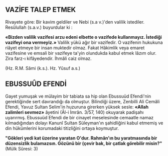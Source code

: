 ## VAZİFE TALEP ETMEK

Rivayete göre: Bir kavim geldiler ve Nebi (s.a v.)'den valilik istediler. Resûlullah (s.a.v.) buyurdular ki :

**«Bizden valilik vazifesi arzu edeni elbette o vazifede kullanmayız. İstediği vazifeyi ona ver­meyiz.»**
Valilik yükü ağır bir vazifedir. O vazifenin hukukuna riâyet etmeye bir insan muktedir olmaz. Fakat Hâkimlik veya emaret vazifesine ve emsali bir vazifeye ta'yin olundukda kabul et­mek lâzım olur. Zira farz-ı kifâyedendir. İhmâli caiz olmaz.

(Hz. R.M. Sâmi (k.s.). Hz. Yûsuf a.s.)

## EBUSSUÛD EFENDİ

Gayet yumuşak ve mülayim bir tabiata sa hip olan Ebussuüd Efendi'nin gerektiğinde sert davrandığı da olmuştur. Bilindiği üzere, Zenbilli Ali Cemâli Efendi, Yavuz Sultan Selim'in hu­zuruna girerken yüksek sesle: **«Allah zalimleri sevmez»** âyetini (Âl-i İmrân. 3/57, 140) okuya­rak padişahı uyarırmış. Ebussuüd Efendi de bir cinayet meselesinde cemaatle namaz kılmadığın­dan dolayı Kanunî Sultan Süleyman'ın şahidliğini kabul etmemiş ve din hükümlerini korumadaki titizliğini ortaya koymuştur.

**"Gökleri yedi kat üzerine yaratan O'dur. Rahmân'ın bu yaratmasında bir düzensizlik bulamazsın. Gözünü bir (çevir bak, bir çatlak görebilir misin?"**
(Mülk Sûresi: 3)
